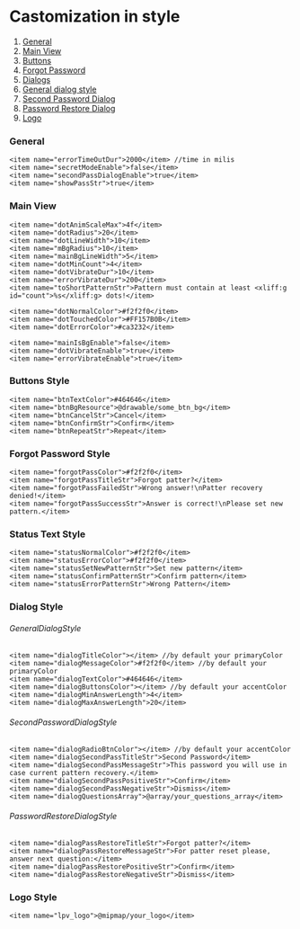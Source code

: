 # Castomization in style

1. [General](#general-style)
2. [Main View](#main-view)
3. [Buttons](#buttons-style)
4. [Forgot Password](#forgot-password-style)
5. [Dialogs](#dialog-style)
  1. [General dialog style](#generaldialogstyle)
  2. [Second Password Dialog](#secondpassworddialogstyle)
  3. [Password Restore Dialog](#passwordrestoredialogstyle)
6. [Logo](#logo-style)

### General
```
<item name="errorTimeOutDur">2000</item> //time in milis
<item name="secretModeEnable">false</item>
<item name="secondPassDialogEnable">true</item>
<item name="showPassStr">true</item>
```

### Main View
```
<item name="dotAnimScaleMax">4f</item>
<item name="dotRadius">20</item>
<item name="dotLineWidth">10</item>
<item name="mBgRadius">10</item>
<item name="mainBgLineWidth">5</item>
<item name="dotMinCount">4</item>
<item name="dotVibrateDur">10</item>
<item name="errorVibrateDur">200</item>
<item name="toShortPatternStr">Pattern must contain at least <xliff:g id="count">%s</xliff:g> dots!</item>

<item name="dotNormalColor">#f2f2f0</item>
<item name="dotTouchedColor">#FF157B0B</item>
<item name="dotErrorColor">#ca3232</item>

<item name="mainIsBgEnable">false</item>
<item name="dotVibrateEnable">true</item>
<item name="errorVibrateEnable">true</item>
```

### Buttons Style
```
<item name="btnTextColor">#464646</item> 
<item name="btnBgResource">@drawable/some_btn_bg</item>
<item name="btnCancelStr">Cancel</item>
<item name="btnConfirmStr">Confirm</item>
<item name="btnRepeatStr">Repeat</item>
```

### Forgot Password Style
``` 
<item name="forgotPassColor">#f2f2f0</item>
<item name="forgotPassTitleStr">Forgot patter?</item>
<item name="forgotPassFailedStr">Wrong answer!\nPatter recovery denied!</item>
<item name="forgotPassSuccessStr">Answer is correct!\nPlease set new pattern.</item>
```

### Status Text Style
```
<item name="statusNormalColor">#f2f2f0</item>
<item name="statusErrorColor">#f2f2f0</item>
<item name="statusSetNewPatternStr">Set new pattern</item>
<item name="statusConfirmPatternStr">Confirm pattern</item>
<item name="statusErrorPatternStr">Wrong Pattern</item>
```

### Dialog Style
###### GeneralDialogStyle
```
<item name="dialogTitleColor"></item> //by default your primaryColor
<item name="dialogMessageColor">#f2f2f0</item> //by default your primaryColor
<item name="dialogTextColor">#464646</item>
<item name="dialogButtonsColor"></item> //by default your accentColor
<item name="dialogMinAnswerLength">4</item>
<item name="dialogMaxAnswerLength">20</item>
```
###### SecondPasswordDialogStyle
```
<item name="dialogRadioBtnColor"></item> //by default your accentColor
<item name="dialogSecondPassTitleStr">Second Password</item>
<item name="dialogSecondPassMessageStr">This password you will use in case current pattern recovery.</item>
<item name="dialogSecondPassPositiveStr">Confirm</item>
<item name="dialogSecondPassNegativeStr">Dismiss</item>
<item name="dialogQuestionsArray">@array/your_questions_array</item>
```
###### PasswordRestoreDialogStyle
```
<item name="dialogPassRestoreTitleStr">Forgot patter?</item>
<item name="dialogPassRestoreMessageStr">For patter reset please, answer next question:</item>
<item name="dialogPassRestorePositiveStr">Confirm</item>
<item name="dialogPassRestoreNegativeStr">Dismiss</item>
```
### Logo Style
```
<item name="lpv_logo">@mipmap/your_logo</item>
```
